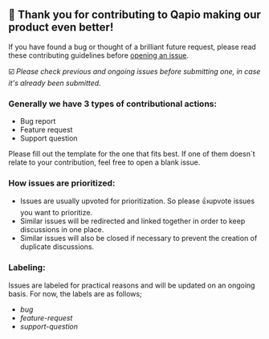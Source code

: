 ## **:pray: Thank you for contributing to Qapio making our product even better!**

If you have found a bug or thought of a brilliant future request, please read these contributing guidelines before [opening an issue](https://github.com/qapio/community/issues/new/choose).

:ballot_box_with_check: *Please check previous and ongoing issues before submitting one, in case it's already been submitted.*

### Generally we have 3 types of contributional actions:
- Bug report
- Feature request
- Support question

Please fill out the template for the one that fits best.
If one of them doesn´t relate to your contribution, feel free to open a blank issue.

### How issues are prioritized:
- Issues are usually upvoted for prioritization. So please :+1:upvote issues you want to prioritize.
- Similar issues will be redirected and linked together in order to keep discussions in one place.
- Similar issues will also be closed if necessary to prevent the creation of duplicate discussions. 

### Labeling:
Issues are labeled for practical reasons and will be updated on an ongoing basis. For now, the labels are as follows;
- *bug*
- *feature-request*
- *support-question*
